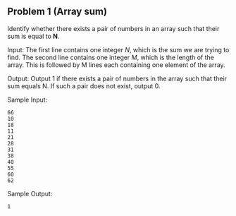 ## Problem 1 (Array sum)
Identify whether there exists a pair of numbers in an array such that
their sum is equal to **N**.

Input:
The first line contains one integer *N*, which is the sum we are trying to find.
The second line contains one integer *M*, which is the length of the array.
This is followed by M lines each containing one element of the array.

Output:
Output 1 if there exists a pair of numbers in the array such that their
sum equals N. If such a pair does not exist, output 0.

Sample Input:
```
66
10
18
11
21
28
31
38
40
55
60
62
```
Sample Output:
```
1
```
